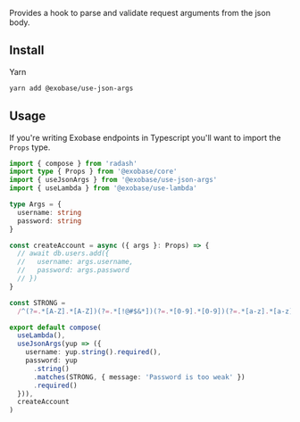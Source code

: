 Provides a hook to parse and validate request arguments from the json body.

## Install

Yarn

```sh
yarn add @exobase/use-json-args
```

## Usage

If you're writing Exobase endpoints in Typescript you'll want to import the `Props` type.

```ts
import { compose } from 'radash'
import type { Props } from '@exobase/core'
import { useJsonArgs } from '@exobase/use-json-args'
import { useLambda } from '@exobase/use-lambda'

type Args = {
  username: string
  password: string
}

const createAccount = async ({ args }: Props) => {
  // await db.users.add({
  //   username: args.username,
  //   password: args.password
  // })
}

const STRONG =
  /^(?=.*[A-Z].*[A-Z])(?=.*[!@#$&*])(?=.*[0-9].*[0-9])(?=.*[a-z].*[a-z].*[a-z]).{8}$/

export default compose(
  useLambda(),
  useJsonArgs(yup => ({
    username: yup.string().required(),
    password: yup
      .string()
      .matches(STRONG, { message: 'Password is too weak' })
      .required()
  })),
  createAccount
)
```

